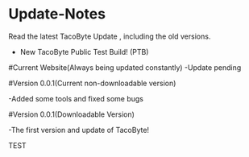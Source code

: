 # Update-Notes
Read the latest TacoByte Update , including the old versions.


- New TacoByte Public Test Build! (PTB)


#Current Website(Always being updated constantly)
-Update pending


#Version 0.0.1(Current non-downloadable version)

-Added some tools and fixed some bugs

#Version 0.0.1(Downloadable Version)

-The first version and update of TacoByte!

TEST
